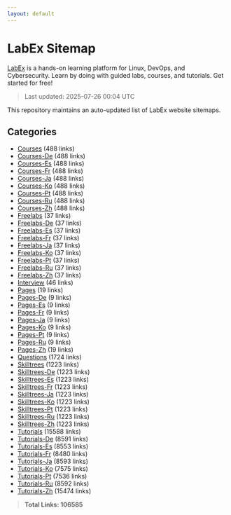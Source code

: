 ```yaml
---
layout: default
---
```


# LabEx Sitemap

[LabEx](https://labex.io) is a hands-on learning platform for Linux, DevOps, and Cybersecurity. Learn by doing with guided labs, courses, and tutorials. Get started for free!

> Last updated: 2025-07-26 00:04 UTC

This repository maintains an auto-updated list of LabEx website sitemaps.

## Categories

- [Courses](categories/courses.md) (488 links)
- [Courses-De](categories/courses-de.md) (488 links)
- [Courses-Es](categories/courses-es.md) (488 links)
- [Courses-Fr](categories/courses-fr.md) (488 links)
- [Courses-Ja](categories/courses-ja.md) (488 links)
- [Courses-Ko](categories/courses-ko.md) (488 links)
- [Courses-Pt](categories/courses-pt.md) (488 links)
- [Courses-Ru](categories/courses-ru.md) (488 links)
- [Courses-Zh](categories/courses-zh.md) (488 links)
- [Freelabs](categories/freelabs.md) (37 links)
- [Freelabs-De](categories/freelabs-de.md) (37 links)
- [Freelabs-Es](categories/freelabs-es.md) (37 links)
- [Freelabs-Fr](categories/freelabs-fr.md) (37 links)
- [Freelabs-Ja](categories/freelabs-ja.md) (37 links)
- [Freelabs-Ko](categories/freelabs-ko.md) (37 links)
- [Freelabs-Pt](categories/freelabs-pt.md) (37 links)
- [Freelabs-Ru](categories/freelabs-ru.md) (37 links)
- [Freelabs-Zh](categories/freelabs-zh.md) (37 links)
- [Interview](categories/interview.md) (46 links)
- [Pages](categories/pages.md) (19 links)
- [Pages-De](categories/pages-de.md) (9 links)
- [Pages-Es](categories/pages-es.md) (9 links)
- [Pages-Fr](categories/pages-fr.md) (9 links)
- [Pages-Ja](categories/pages-ja.md) (9 links)
- [Pages-Ko](categories/pages-ko.md) (9 links)
- [Pages-Pt](categories/pages-pt.md) (9 links)
- [Pages-Ru](categories/pages-ru.md) (9 links)
- [Pages-Zh](categories/pages-zh.md) (19 links)
- [Questions](categories/questions.md) (1724 links)
- [Skilltrees](categories/skilltrees.md) (1223 links)
- [Skilltrees-De](categories/skilltrees-de.md) (1223 links)
- [Skilltrees-Es](categories/skilltrees-es.md) (1223 links)
- [Skilltrees-Fr](categories/skilltrees-fr.md) (1223 links)
- [Skilltrees-Ja](categories/skilltrees-ja.md) (1223 links)
- [Skilltrees-Ko](categories/skilltrees-ko.md) (1223 links)
- [Skilltrees-Pt](categories/skilltrees-pt.md) (1223 links)
- [Skilltrees-Ru](categories/skilltrees-ru.md) (1223 links)
- [Skilltrees-Zh](categories/skilltrees-zh.md) (1223 links)
- [Tutorials](categories/tutorials.md) (15588 links)
- [Tutorials-De](categories/tutorials-de.md) (8591 links)
- [Tutorials-Es](categories/tutorials-es.md) (8553 links)
- [Tutorials-Fr](categories/tutorials-fr.md) (8480 links)
- [Tutorials-Ja](categories/tutorials-ja.md) (8593 links)
- [Tutorials-Ko](categories/tutorials-ko.md) (7575 links)
- [Tutorials-Pt](categories/tutorials-pt.md) (7536 links)
- [Tutorials-Ru](categories/tutorials-ru.md) (8592 links)
- [Tutorials-Zh](categories/tutorials-zh.md) (15474 links)

> **Total Links: 106585**
